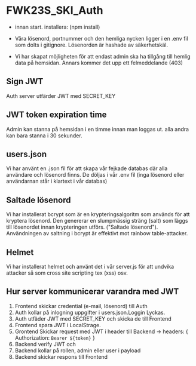 # FWK23S_SKI_Auth

- innan start. installera: (npm install)

- Våra lösenord, portnummer och den hemliga nycken ligger i en .env fil som dolts i gitignore. Lösenorden är hashade av säkerhetskäl.

- Vi har skapat möjligheten för att endast admin ska ha tillgång till hemlig data på hemsidan. Annars kommer det upp ett felmeddelande (403)

##   Sign JWT
Auth server utfärder JWT med SECRET_KEY

##   JWT token expiration time
Admin kan stanna på hemsidan i en timme innan man loggas ut.
alla andra kan bara stanna i 30 sekunder. 

##   users.json
Vi har använt en .json fil för att skapa vår fejkade databas där alla användare och lösenord finns. De döljas i vår .env fil (inga lösenord eller användarnan står i klartext i vår databas)

##   Saltade lösenord
Vi har installerat bcrypt som är en krypteringsalgoritm som används för att kryptera lösenord. Den genererar en slumpmässig sträng (salt) som läggs till lösenordet innan krypteringen utförs.
("Saltade lösenord"). Användningen av saltning i bcrypt är effektivt mot rainbow table-attacker.

##   Helmet
Vi har installerat helmet och använt det i vår server.js för att undvika attacker så som cross site scripting tex (xss) osv.

##  Hur server kommunicerar varandra med JWT
1. Frontend skickar credential (e-mail, lösenord) till Auth 
2. Auth kollar på inlogning uppgifter i users.json.Loggin Lyckas.
3. Auth utfäder JWT med SECRET_KEY och skicka de till Frontend
4. Frontend spara JWT i LocalStrage.
5. Grontend Skickar request med JWT i header till Backend -> headers: { Authorization: `Bearer ${token}` }
6. Backend verify JWT och
7. Backend kollar på rollen, admin eller user i payload
8. Backend skickar respons till Frontend 




